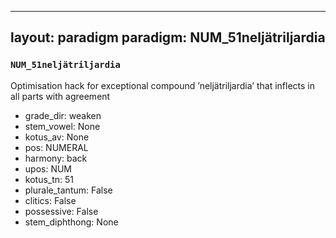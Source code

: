 
---
layout: paradigm
paradigm: NUM_51neljätriljardia
---
### ` NUM_51neljätriljardia `

Optimisation hack for exceptional compound ’neljätriljardia’ that inflects in all parts with agreement
* grade_dir: weaken
* stem_vowel: None
* kotus_av: None
* pos: NUMERAL
* harmony: back
* upos: NUM
* kotus_tn: 51
* plurale_tantum: False
* clitics: False
* possessive: False
* stem_diphthong: None
